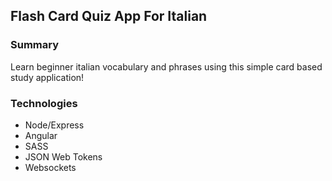 ## Flash Card Quiz App For Italian

### Summary
Learn beginner italian vocabulary and phrases using this simple card based study application!

### Technologies
* Node/Express
* Angular
* SASS
* JSON Web Tokens
* Websockets
